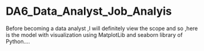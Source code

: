 # DA6_Data_Analyst_Job_Analyis
Before becoming a data analyst ,I will definitely view the scope and so ,here is the model with visualization using MatplotLib and seaborn library of Python....
